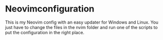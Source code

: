 # Neovimconfiguration
This is my Neovim config with an easy updater for Windows and Linux. You just have to change the files in the nvim folder and run one of the scripts to put the configuration in the right place.
